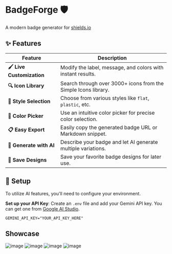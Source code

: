 # BadgeForge 🛡️

A modern badge generator for [shields.io](https://shields.io/)

## ✨ Features
| Feature                | Description                                                 |
| ---------------------- | ----------------------------------------------------------- |
| **🖌️ Live Customization** | Modify the label, message, and colors with instant results. |
| **🔍 Icon Library**            | Search through over 3000+ icons from the Simple Icons library.         | 
| **🎨 Style Selection**    | Choose from various styles like `flat`, `plastic`, etc.     |
| **🌈 Color Picker**       | Use an intuitive color picker for precise color selection.  |
| **📋 Easy Export**       | Easily copy the generated badge URL or Markdown snippet.               |
| **🤖 Generate with AI**| Describe your badge and let AI generate multiple variations.    |
| **💾 Save Designs**     | Save your favorite badge designs for later use. |


## 🚀 Setup

To utilize AI features, you'll need to configure your environment.

**Set up your API Key**: Create an `.env` file and add your Gemini API key. You can get one from [Google AI Studio](https://aistudio.google.com/app/apikey).
```
GEMINI_API_KEY="YOUR_API_KEY_HERE"
```

## Showcase
![image](https://github.com/user-attachments/assets/ab5bb4fd-6bdc-4ca5-98c2-45a2c9c84efd)
![image](https://github.com/user-attachments/assets/a9f77746-268d-49e3-b043-04021ce7a2cf)
![image](https://github.com/user-attachments/assets/35ae242a-2c1a-44d4-844b-57acc5e445db)
![image](https://github.com/user-attachments/assets/c5432cfa-9abc-4ad0-bcf3-0dd977813bfe)

